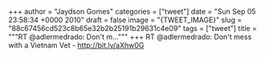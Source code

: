 
+++
author = "Jaydson Gomes"
categories = ["tweet"]
date = "Sun Sep 05 23:58:34 +0000 2010"
draft = false
image = "{TWEET_IMAGE}"
slug = "88c67456cd523c8b65e32b2b25191b29631c4e09"
tags = ["tweet"]
title = """RT @adlermedrado: Don't m..."""
+++
RT @adlermedrado: Don't mess with a Vietnam Vet - http://bit.ly/aXhw0G
